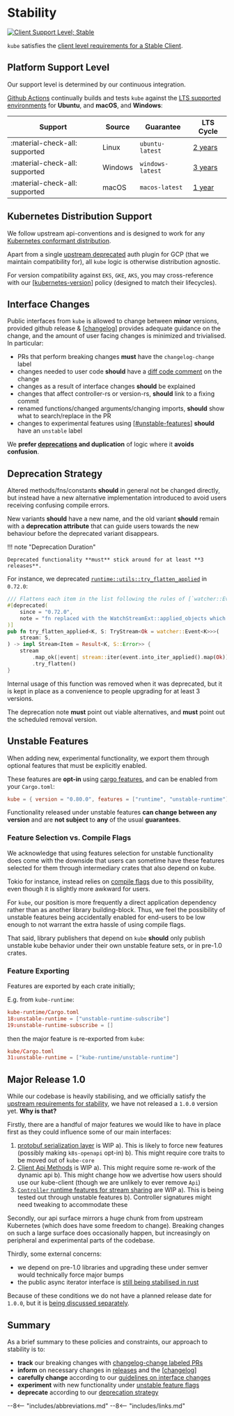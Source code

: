 # Stability
[![Client Support Level; Stable](https://img.shields.io/badge/kubernetes%20client-stable-green.svg?style=plastic&colorA=306CE8)](https://github.com/kubernetes/design-proposals-archive/blob/main/api-machinery/csi-new-client-library-procedure.md#client-support-level)

`kube` satisfies the [client level requirements for a Stable Client](https://github.com/kubernetes/design-proposals-archive/blob/main/api-machinery/csi-new-client-library-procedure.md#client-support-level).

## Platform Support Level

Our support level is determined by our continuous integration.

[Github Actions](https://github.com/kube-rs/kube/actions/workflows/ci.yml) continually builds and tests `kube` against the [LTS supported environments](https://github.com/actions/virtual-environments#available-environments) for **Ubuntu**, and **macOS**, and **Windows**:

| Support                        | Source         | Guarantee        | LTS Cycle  |
| ------------------------------ | -------------- | ---------------- | ---------- |
| :material-check-all: supported | Linux          | `ubuntu-latest`  | [2 years](https://ubuntu.com/about/release-cycle)    |
| :material-check-all: supported | Windows        | `windows-latest` | [3 years](https://docs.microsoft.com/en-us/windows-server/get-started/windows-server-release-info)    |
| :material-check-all: supported | macOS          | `macos-latest`   | [1 year](https://en.wikipedia.org/wiki/MacOS_version_history#Releases)   |

## Kubernetes Distribution Support

We follow upstream api-conventions and is designed to work for any [Kubernetes conformant distribution](https://www.cncf.io/certification/software-conformance/).

Apart from a single [upstream deprecated](https://cloud.google.com/kubernetes-engine/docs/deprecations/auth-plugin) auth plugin for GCP (that we maintain compatibility for), all `kube` logic is otherwise distribution agnostic.

For version compatibility against `EKS`, `GKE`, `AKS`, you may cross-reference with our [[kubernetes-version]] policy (designed to match their lifecycles).

<!-- TODO: if we get e2e extended to test auth against specific distros,
then also print table of tested Kubernetes distros such as k3s, EKS, GKE, AKS -->

## Interface Changes

Public interfaces from `kube` is allowed to change between **minor** versions, provided github release & [[changelog]] provides adequate guidance on the change, and the amount of user facing changes is minimized and trivialised. In particular:

- PRs that perform breaking changes **must** have the `changelog-change` label
- changes needed to user code **should** have a [diff code comment](https://github.com/kube-rs/kube/releases/tag/0.73.0) on the change
- changes as a result of interface changes **should** be explained
- changes that affect controller-rs or version-rs, **should** link to a fixing commit
- renamed functions/changed arguments/changing imports, **should** show what to search/replace in the PR
- changes to experimental features using [[#unstable-features]] **should** have an `unstable` label

We **prefer [deprecations](#deprecation-strategy) and duplication** of logic where it **avoids confusion**.

## Deprecation Strategy

Altered methods/fns/constants **should** in general not be changed directly, but instead have a new alternative implementation introduced to avoid users receiving confusing compile errors.

New variants **should** have a new name, and the old variant **should** remain with a **deprecation attribute** that can guide users towards the new behaviour before the deprecated variant disappears.

!!! note "Deprecation Duration"

    Deprecated functionality **must** stick around for at least **3 releases**.

For instance, we deprecated [`runtime::utils::try_flatten_applied`](https://github.com/kube-rs/kube/blob/d0bf02f9c0783a3087b83633f2fa899d8539e91d/kube-runtime/src/utils/mod.rs#L29-L40) in `0.72.0`:

```rust
/// Flattens each item in the list following the rules of [`watcher::Event::into_iter_applied`].
#[deprecated(
    since = "0.72.0",
    note = "fn replaced with the WatchStreamExt::applied_objects which can be chained onto watcher. Add `use kube::runtime::WatchStreamExt;` and call `stream.applied_objects()` instead. This function will be removed in 0.75.0."
)]
pub fn try_flatten_applied<K, S: TryStream<Ok = watcher::Event<K>>>(
    stream: S,
) -> impl Stream<Item = Result<K, S::Error>> {
    stream
        .map_ok(|event| stream::iter(event.into_iter_applied().map(Ok)))
        .try_flatten()
}
```

Internal usage of this function was removed when it was deprecated, but it is kept in place as a convenience to people upgrading for at least 3 versions.

The deprecation note **must** point out viable alternatives, and **must** point out the scheduled removal version.
## Unstable Features

When adding new, experimental functionality, we export them through optional features that must be explicitly enabled.

These features are **opt-in** using [cargo features](https://doc.rust-lang.org/cargo/reference/features.html), and can be enabled from your `Cargo.toml`:

```toml
kube = { version = "0.80.0", features = ["runtime", "unstable-runtime"] }
```

Functionality released under unstable features **can change between any version** and are **not subject** to **any** of the usual **guarantees**.

### Feature Selection vs. Compile Flags
We acknowledge that using features selection for unstable functionality does come with the downside that users can sometime have these features selected for them through intermediary crates that also depend on kube.

Tokio for instance, instead relies on [compile flags](https://docs.rs/tokio/1.26.0/tokio/index.html#unstable-features) due to this possibility, even though it is slightly more awkward for users.

For `kube`, our position is more frequently a direct application dependency rather than as another library building-block. Thus, we feel the possibility of unstable features being accidentally enabled for end-users to be low enough to not warrant the extra hassle of using compile flags.

That said, library publishers that depend on `kube` **should** only publish unstable kube behavior under their own unstable feature sets, or in pre-1.0 crates.

### Feature Exporting
Features are exported by each crate initially;

E.g. from `kube-runtime`:

```toml
kube-runtime/Cargo.toml
18:unstable-runtime = ["unstable-runtime-subscribe"]
19:unstable-runtime-subscribe = []
```

then the major feature is re-exported from `kube`:

```toml
kube/Cargo.toml
31:unstable-runtime = ["kube-runtime/unstable-runtime"]
```

## Major Release 1.0

While our codebase is heavily stabilising, and we officially satisfy the [upstream requirements for stability](https://github.com/kubernetes/design-proposals-archive/blob/main/api-machinery/csi-new-client-library-procedure.md#client-support-level), we have not released a `1.0.0` version yet. **Why is that?**

Firstly, there are a handful of major features we would like to have in place first as they could influence some of our main interfaces:

1. [protobuf serialization layer](https://github.com/kube-rs/kube/issues/725) is WIP
   a). This is likely to force new features (possibly making `k8s-openapi` opt-in)
   b). This might require core traits to be moved out of `kube-core`
2. [Client Api Methods](https://github.com/kube-rs/kube/issues/1032) is WIP
   a). This might require some re-work of the dynamic api
   b). This might change how we advertise how users should use our kube-client (though we are unlikely to ever remove `Api`)
3. [`Controller` runtime features for stream sharing](https://github.com/kube-rs/kube/issues/1080) are WIP
   a). This is being tested out through unstable features
   b). Controller signatures might need tweaking to accommodate these

Secondly, our api surface mirrors a huge chunk from from upstream Kubernetes (which does have some freedom to change). Breaking changes on such a large surface does occasionally happen, but increasingly on peripheral and experimental parts of the codebase.

Thirdly, some external concerns:

- we depend on pre-1.0 libraries and upgrading these under semver would technically force major bumps
- the public async iterator interface is [still being stabilised in rust](https://github.com/rust-lang/rust/issues/79024)

Because of these conditions we do not have a planned release date for `1.0.0`, but it is [being discussed separately](https://github.com/kube-rs/kube/issues/923).


## Summary
As a brief summary to these policies and constraints, our approach to stability is to:

- **track** our breaking changes with [changelog-change labeled PRs](https://github.com/kube-rs/kube/pulls?q=is%3Apr+label%3Achangelog-change+is%3Aclosed)
- **inform** on necessary changes in [releases](https://github.com/kube-rs/kube/releases) and the [[changelog]]
- **carefully change** according to our [guidelines on interface changes](#interface-changes)
- **experiment** with new functionality under [unstable feature flags](#unstable-features)
- **deprecate** according to our [deprecation strategy](#deprecation-strategy)

<!--
## Panic Policy
TODO: need to address this at some point.
-->

--8<-- "includes/abbreviations.md"
--8<-- "includes/links.md"

[//begin]: # "Autogenerated link references for markdown compatibility"
[kubernetes-version]: kubernetes-version "kubernetes-version"
[changelog]: changelog "Changelog"
[#unstable-features]: stability "Stability"
[//end]: # "Autogenerated link references"
